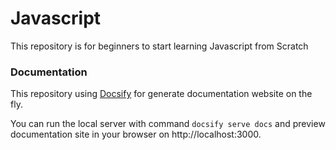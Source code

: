 # Javascript

This repository is for beginners to start learning Javascript from Scratch

### Documentation

This repository using [Docsify](https://docsify.js.org) for generate documentation website on the fly.

You can run the local server with command `docsify serve docs` and preview documentation site in your browser on http://localhost:3000.
